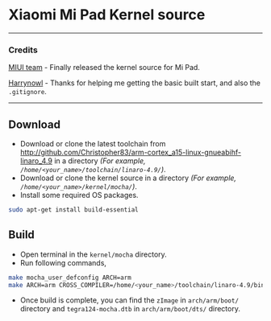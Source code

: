 # Xiaomi Mi Pad Kernel source

---

### Credits
[MIUI team](https://github.com/MiCode/) - Finally released the kernel source for Mi Pad.

[Harrynowl](https://github.com/harrynowl/) - Thanks for helping me getting the basic built start, and also the `.gitignore`.

---

## Download
* Download or clone the latest toolchain from <http://github.com/Christopher83/arm-cortex_a15-linux-gnueabihf-linaro_4.9> in a directory *(For example, `/home/<your_name>/toolchain/linaro-4.9/`)*.
* Download or clone the kernel source in a directory *(For example, `/home/<your_name>/kernel/mocha/`)*.
* Install some required OS packages.
```bash
sudo apt-get install build-essential
```

## Build
* Open terminal in the `kernel/mocha` directory.
* Run following commands,
```bash
make mocha_user_defconfig ARCH=arm
make ARCH=arm CROSS_COMPILER=/home/<your_name>/toolchain/linaro-4.9/bin/arm-cortex_a15-linux-gnueabihf-
```
* Once build is complete, you can find the `zImage` in `arch/arm/boot/` directory and `tegra124-mocha.dtb` in `arch/arm/boot/dts/` directory.

